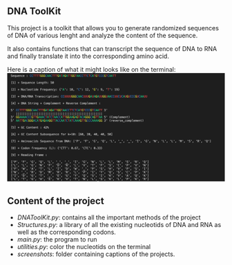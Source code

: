 DNA ToolKit
---

This project is a toolkit that allows you to generate randomized sequences of DNA of various lenght and analyze the content of the sequence.

It also contains functions that can transcript the sequence of DNA to RNA and finally translate it into the corresponding amino acid.

Here is a caption of what it might looks like on the terminal:
![screenshot](screenshots/example.png)


Content of the project
----
- _DNAToolKit.py_: contains all the important methods of the project
- _Structures.py_: a library of all the existing nucleotids of DNA and RNA as well as the corresponding codons.
- _main.py_: the program to run
- _utilities.py_: color the nucleotids on the terminal
- _screenshots_: folder containing captions of the projects.
